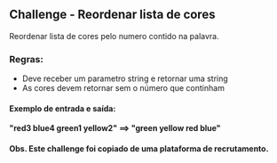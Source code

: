 ## Challenge - Reordenar lista de cores
Reordenar lista de cores pelo numero contido na palavra.

### Regras:
* Deve receber um parametro string e retornar uma string
* As cores devem retornar sem o número que continham

#### Exemplo de entrada e saída:
**"red3 blue4 green1 yellow2" ==> "green yellow red blue"**



#### Obs. Este challenge foi copiado de uma plataforma de recrutamento.
